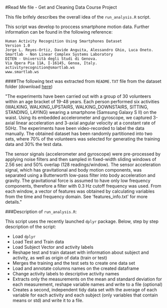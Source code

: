 #Read Me file - Get and Cleaning Data Course Project

This file brifely describes the overall idea of the `run_analysis.R` script.

This script was develop to proccess smartphone motion data. Further information can be found in the following reference:


	Human Activity Recognition Using Smartphones Dataset
	Version 1.0
	Jorge L. Reyes-Ortiz, Davide Anguita, Alessandro Ghio, Luca Oneto.
	Smartlab - Non Linear Complex Systems Laboratory
	DITEN - Università degli Studi di Genova.
	Via Opera Pia 11A, I-16145, Genoa, Italy.
	activityrecognition@smartlab.ws
	www.smartlab.ws

####The following text was extracted from `README.TXT` file from the dataset folder (download [here](https://d396qusza40orc.cloudfront.net/getdata%2Fprojectfiles%2FUCI%20HAR%20Dataset.zip ))

"The experiments have been carried out with a group of 30 volunteers within an age bracket of 19-48 years. Each person performed six activities (WALKING, WALKING_UPSTAIRS, WALKING_DOWNSTAIRS, SITTING, STANDING, LAYING) wearing a smartphone (Samsung Galaxy S II) on the waist. Using its embedded accelerometer and gyroscope, we captured 3-axial linear acceleration and 3-axial angular velocity at a constant rate of 50Hz. The experiments have been video-recorded to label the data manually. The obtained dataset has been randomly partitioned into two sets, where 70% of the volunteers was selected for generating the training data and 30% the test data. 

The sensor signals (accelerometer and gyroscope) were pre-processed by applying noise filters and then sampled in fixed-width sliding windows of 2.56 sec and 50% overlap (128 readings/window). The sensor acceleration signal, which has gravitational and body motion components, was separated using a Butterworth low-pass filter into body acceleration and gravity. The gravitational force is assumed to have only low frequency components, therefore a filter with 0.3 Hz cutoff frequency was used. From each window, a vector of features was obtained by calculating variables from the time and frequency domain. See 'features_info.txt' for more details."

###Description of `run_analysis.R`:

This script uses the recently launched `dplyr` package. Below, step by step description of the script:

- Load `dplyr`
- Load Test and Train data
- Load Subject Vector and activity labels
- Reshape test and train dataset with information about subject and activity, as well as origin of data (train or test)
- Merges the training and the test sets to create one data set
- Load and annotate columns names on the created dataframe
- Change activity labels to descriptive activity names
- Extracts only the measurements on the mean and standard deviation for each measurement, reshape variable names and write to a file (optional)
- Creates a second, independent tidy data set with the average of each variable for each activity and each subject (only variables that contain means or std) and write it to a file.